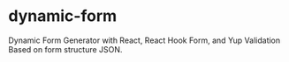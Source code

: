 # dynamic-form
Dynamic Form Generator with React, React Hook Form, and Yup Validation Based on form structure JSON.
